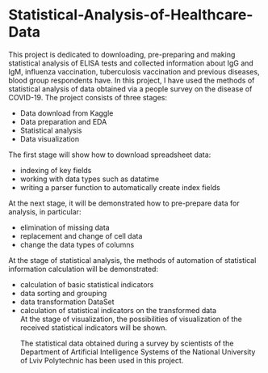 # Statistical-Analysis-of-Healthcare-Data
This project is dedicated to downloading, pre-preparing and making statistical analysis of ELISA tests and collected information about IgG and IgM, influenza vaccination, tuberculosis vaccination and previous diseases, blood group respondents have.
In this project, I have used the methods of statistical analysis of data obtained via a people survey on the disease of COVID-19. The project consists of three stages:
<ul>
  <li>Data download from Kaggle</li>
  <li>Data preparation and EDA</li>
  <li>Statistical analysis</li>
  <li>Data visualization</li>
  </ul>
The first stage will show how to download spreadsheet data:
<ul>
  <li>indexing of key fields</li>
  <li>working with data types such as datatime</li>
  <li>writing a parser function to automatically create index fields</li>
  </ul>
At the next stage, it will be demonstrated how to pre-prepare data for analysis, in particular:
<ul>
<li>elimination of missing data</li>
  <li>replacement and change of cell data</li>
  <li>change the data types of columns</li>
  </ul>
At the stage of statistical analysis, the methods of automation of statistical information calculation will be demonstrated:
<ul>
  <li>calculation of basic statistical indicators</li>
  <li>data sorting and grouping</li>
  <li>data transformation DataSet</li>
  <li>calculation of statistical indicators on the transformed data</li>
At the stage of visualization, the possibilities of visualization of the received statistical indicators will be shown.

The statistical data obtained during a survey by scientists of the Department of Artificial Intelligence Systems of the National University of Lviv Polytechnic has been used in this project. 
